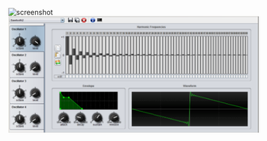 
![screenshot](https://raw.githubusercontent.com/eztam-/Syn-Thesis/master/screenshot.png)
![Alt text](screenshot.png "Optional title")
